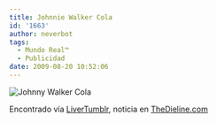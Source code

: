 ```yaml
---
title: Johnnie Walker Cola
id: '1663'
author: neverbot
tags:
  - Mundo Real™
  - Publicidad
date: 2009-08-20 10:52:06
---
```


![Johnny Walker Cola](./Johnny-Walker-Cola.jpg "Johnny Walker Cola")

Encontrado vía [LiverTumblr](http://livercake.tumblr.com/post/166225443/johnnie-walker-red-label-cola-special-editon), noticia en [TheDieline.com](http://www.thedieline.com/blog/2009/08/johnnie-walker-red-label-cola-special-editon.html)